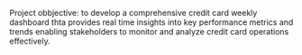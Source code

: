 Project obbjective:
to develop a comprehensive credit card weekly dashboard thta provides real time insights into key performance
metrics and trends enabling stakeholders to monitor and analyze credit card operations effectively.

